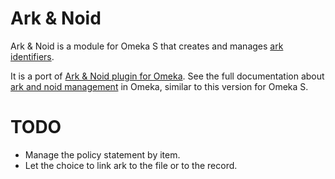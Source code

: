 # Ark & Noid

Ark & Noid is a module for Omeka S that creates and manages [ark identifiers].

It is a port of [Ark & Noid plugin for Omeka]. See the full documentation about
[ark and noid management] in Omeka, similar to this version for Omeka S.


# TODO

- Manage the policy statement by item.
- Let the choice to link ark to the file or to the record.

[ark identifiers]: https://n2t.net/e/ark_ids.html
[Ark & Noid plugin for Omeka]: https://github.com/Daniel-KM/Omeka-plugin-ArkAndNoid
[ark and noid management]: https://github.com/Daniel-KM/Omeka-plugin-ArkAndNoid
